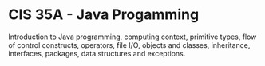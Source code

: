 # CIS 35A - Java Progamming

Introduction to Java programming, computing context, primitive types, flow of control constructs, operators, file I/O, objects and classes, inheritance, interfaces, packages, data structures and exceptions.
